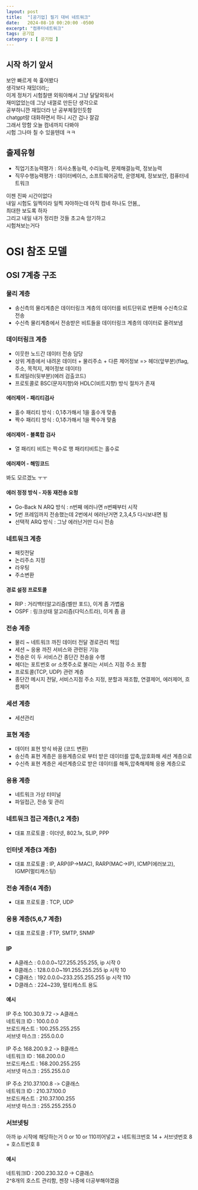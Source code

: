 ```yaml
---
layout: post
title:  "[공기업] 필기 대비 네트워크"
date:   2024-08-10 00:20:00 -0500
excerpt: "컴퓨터네트워크"
tags: 공기업
category : [ 공기업 ]
---
```


## 시작 하기 앞서

보안 빠르게 쓱 훑어봤다  
생각보다 재밌더라;;  
이게 정처기 시험칠땐 외워야해서 그냥 달달외워서  
재미없었는데 그냥 내껄로 만든단 생각으로  
공부하니깐 재밌더라 난 공부체질인듯함  
chatgpt랑 대화하면서 하니 시간 겁나 잘감  
그래서 망함 오늘 컴네까지 다봐야  
시험 그나마 칠 수 있을텐데 ㅋㅋ  


## 출제유형

+ 직업기초능력평가 : 의사소통능력, 수리능력, 문제해결능력, 정보능력
+ 직무수행능력평가 : 데이터베이스, 소프트웨어공학, 운영체제, 정보보안, 컴퓨터네트워크
 
이젠 진짜 시간이없다  
내일 시험도 일찍이라 일찍 자야하는데 아직 컴네 하나도 안봄,,  
최대한 보도록 하자  
그리고 내일 내가 정리한 것들 초고속 암기하고  
시험쳐보는거다  


# OSI 참조 모델

## OSI 7계층 구조

### 물리 계층

+ 송신측의 물리계층은 데이터링크 계층의 데이터를 비트단위로 변환해 수신측으로 전송
+ 수신측 물리계층에서 전송받은 비트들을 데이터링크 계층의 데이터로 올려보냄

### 데이터링크 계층

+ 이웃한 노드간 데이터 전송 담당
+ 상위 계층에서 내려온 데이터 + 물리주소 + 다른 제어정보   => 헤더(앞부분)(flag, 주소, 목적지, 제어정보 데이터)
+ 트레일러(뒷부분)(에러 검출코드)
+ 프로토콜로 BSC(문자지향)와 HDLC(비트지향) 방식 절차가 존재

#### 에러제어 - 패리티검사

+ 홀수 패리티 방식 : 0,1추가해서 1을 홀수개 맞춤
+ 짝수 패리티 방식 : 0,1추가해서 1을 짝수개 맞춤

#### 에러제어 - 블록합 검사

+ 열 패리티 비트는 짝수로 행 패리티비트는 홀수로

#### 에러제어 - 해밍코드

봐도 모르겠노 ㅜㅜ

#### 에러 정정 방식 - 자동 재전송 요청

+ Go-Back N ARQ 방식 : n번째 에러나면 n번째부터 시작  
+ 5번 프레임까지 전송했는데 2번에서 에러난거면 2,3,4,5 다시보내면 됨
+ 선택적 ARQ 방식 : 그냥 에러난거만 다시 전송

### 네트워크 계층

+ 패킷전달
+ 논리주소 지정
+ 라우팅
+ 주소변환

#### 경로 설정 프로토콜

+ RIP : 거리백터알고리즘(벨만 포드), 이게 좀 가볍움
+ OSPF : 링크상태 알고리즘(다익스트라), 이게 좀 큼

### 전송 계층

+ 물리 ~ 네트워크 까진 데이터 전달 경로관리 책임
+ 세션 ~ 응용 까진 서비스와 관련된 기능
+ 전송은 이 두 서비스간 종단간 전송을 수행
+ 헤더는 포트번호 or 소켓주소로 불리는 서비스 지점 주소 포함
+ 프로토콜(TCP, UDP) 관련 계층
+ 종단간 메시지 전달, 서비스지점 주소 지정, 분할과 재조합, 연결제어, 에러제어, 흐름제어

### 세션 계층

+ 세션관리

### 표현 계층

+ 데이터 표현 방식 바꿈 (코드 변환)
+ 송신측 표현 계층은 응용계층으로 부터 받은 데이터를 압축,암호화해 세션 계층으로
+ 수신측 표현 계층은 세션계층으로 받은 데이터를 해독,압축해제해 응용 계층으로

### 응용 계층

+ 네트워크 가상 터미널
+ 파일접근, 전송 및 관리


### 네트워크 접근 계층(1,2 계층)

+ 대표 프로토콜 : 이더넷, 802.1x, SLIP, PPP

### 인터넷 계층(3 계층)

+ 대표 프로토콜 : IP, ARP(IP->MAC), RARP(MAC->IP), ICMP(에러보고), IGMP(멀티캐스팅)

### 전송 계층(4 계층)

+ 대표 프로토콜 : TCP, UDP

### 응용 계층(5,6,7 계층)

+ 대표 프로토콜 : FTP, SMTP, SNMP

### IP

+ A클래스 : 0.0.0.0~127.255.255.255, ip 시작 0
+ B클래스 : 128.0.0.0~191.255.255.255 ip 시작 10
+ C클래스 : 192.0.0.0~233.255.255.255 ip 시작 110
+ D클래스 : 224~239, 멀티캐스트 용도

#### 예시

IP 주소 100.30.9.72 -> A클래스  
네트워크 ID : 100.0.0.0  
브로드캐스트 : 100.255.255.255  
서브넷 마스크 : 255.0.0.0  

IP 주소 168.200.9.2 -> B클래스  
네트워크 ID : 168.200.0.0  
브로드캐스트 : 168.200.255.255  
서브넷 마스크 : 255.255.0.0   

IP 주소 210.37.100.8 -> C클래스  
네트워크 ID : 210.37.100.0  
브로드캐스트 : 210.37.100.255  
서브넷 마스크 : 255.255.255.0 

### 서브넷팅

아까 ip 시작에 해당하는거 0 or 10 or 110끼어넣고 + 네트워크번호 14 + 서브넷번호 8 + 호스트번호 8  

#### 예시  
네트워크ID : 200.230.32.0 -> C클래스  
2^8개의 호스트 관리함, 젠장 나중에 더공부해야겠음

